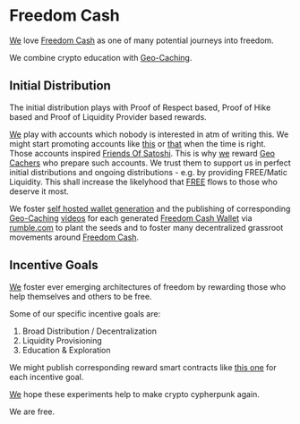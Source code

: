 # Freedom Cash
[We](https://github.com/moniquebaumann/friends-of-satoshi) love [Freedom Cash](https://polygonscan.com/token/0x1Dc4E031e7737455318C77f7515F8Ea8bE280a93) as one of many potential journeys into freedom.   

We combine crypto education with [Geo-Caching](https://geo-caching.org).   

## Initial Distribution
The initial distribution plays with Proof of Respect based, Proof of Hike based and Proof of Liquidity Provider based rewards.    

[We](https://github.com/moniquebaumann/friends-of-satoshi) play with accounts which nobody is interested in atm of writing this. We might start promoting accounts like [this](https://rumble.com/c/c-5722872/videos) or [that](https://twitter.com/MoniqueBau23778) when the time is right.   
Those accounts inspired [Friends Of Satoshi](https://github.com/moniquebaumann/friends-of-satoshi). This is why [we](https://github.com/moniquebaumann/friends-of-satoshi) reward [Geo Cachers](http://geo-caching.org) who prepare such accounts. We trust them to support us in perfect initial distributions and ongoing distributions - e.g. by providing FREE/Matic Liquidity. This shall increase the likelyhood that [FREE](https://polygonscan.com/address/0x1dc4e031e7737455318c77f7515f8ea8be280a93#tokentxns) flows to those who deserve it most. 
  
We foster [self hosted wallet generation](https://moniquebaumann.github.io/paperwallet-generator) and the publishing of corresponding [Geo-Caching](https://geo-caching.org) [videos](https://rumble.com/c/c-5722872/videos) for each generated [Freedom Cash Wallet](https://moniquebaumann.github.io/paperwallet-generator) via [rumble.com](https://rumble.com) to plant the seeds and to foster many decentralized grassroot movements around [Freedom Cash](https://polygonscan.com/token/0x1dc4e031e7737455318c77f7515f8ea8be280a93#code).  

## Incentive Goals 
[We](https://github.com/moniquebaumann/friends-of-satoshi) foster ever emerging architectures of freedom by rewarding those who help themselves and others to be free.    

Some of our specific incentive goals are: 

1. Broad Distribution / Decentralization   
2. Liquidity Provisioning    
3. Education & Exploration   

We might publish corresponding reward smart contracts like [this one](https://polygonscan.com/address/0xf1497128cdB01FbF249e413Bf633125d807Cfdb4) for each incentive goal.

[We](https://github.com/moniquebaumann/friends-of-satoshi) hope these experiments help to make crypto cypherpunk again.  

We are free.  